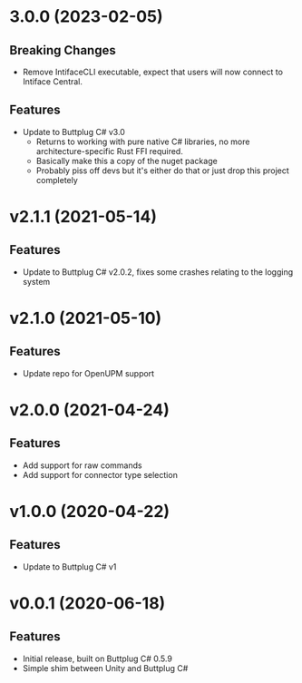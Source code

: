 # 3.0.0 (2023-02-05)

## Breaking Changes

- Remove IntifaceCLI executable, expect that users will now connect to Intiface Central.

## Features

- Update to Buttplug C# v3.0
  - Returns to working with pure native C# libraries, no more architecture-specific Rust FFI
    required.
  - Basically make this a copy of the nuget package
  - Probably piss off devs but it's either do that or just drop this project completely

# v2.1.1 (2021-05-14)

## Features

- Update to Buttplug C# v2.0.2, fixes some crashes relating to the logging system

# v2.1.0 (2021-05-10)

## Features

- Update repo for OpenUPM support

# v2.0.0 (2021-04-24)

## Features

- Add support for raw commands
- Add support for connector type selection

# v1.0.0 (2020-04-22)

## Features

- Update to Buttplug C# v1

# v0.0.1 (2020-06-18)

## Features

- Initial release, built on Buttplug C# 0.5.9
- Simple shim between Unity and Buttplug C#